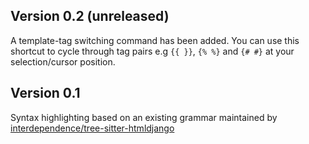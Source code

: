 ## Version 0.2 (unreleased)

A template-tag switching command has been added. You can use this shortcut to cycle through tag pairs e.g `{{ }}`, `{% %}` and `{# #}` at your selection/cursor position.


## Version 0.1

Syntax highlighting based on an existing grammar maintained by [interdependence/tree-sitter-htmldjango](https://github.com/interdependence/tree-sitter-htmldjango)

